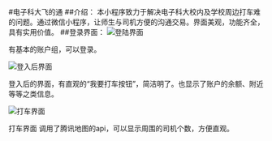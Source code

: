 #电子科大飞的通
##介绍：
本小程序致力于解决电子科大校内及学校周边打车难的问题。通过微信小程序，让师生与司机方便的沟通交易。界面美观，功能齐全，具有实用价值。
##登录界面：
![登陆界面](http://i.imgur.com/XT6udvJ.png)

有基本的账户组，可以登录。


![登入后界面](http://i.imgur.com/uWFOmak.png)

登入后的界面，有直观的“我要打车按钮”，简洁明了。也显示了账户的余额、附近等等之类信息。

![打车界面](http://i.imgur.com/TjWapWb.png)

打车界面
调用了腾讯地图的api，可以显示周围的司机个数，方便直观。